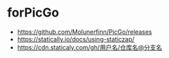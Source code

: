 # forPicGo

- https://github.com/Molunerfinn/PicGo/releases
- https://statically.io/docs/using-staticzap/
- https://cdn.staticaly.com/gh/用户名/仓库名@分支名

